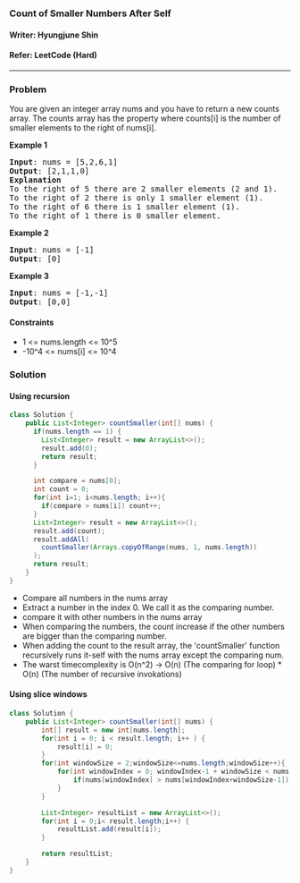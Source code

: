 ### Count of Smaller Numbers After Self
#### Writer: Hyungjune Shin
#### Refer: LeetCode (Hard)
* * *
### Problem
You are given an integer array nums and you have to return a new counts array. The counts array has the property where counts[i] is the number of smaller elements to the right of nums[i].

<b>Example 1</b>
<pre>
<b>Input</b>: nums = [5,2,6,1]
<b>Output</b>: [2,1,1,0]
<b>Explanation</b> 
To the right of 5 there are 2 smaller elements (2 and 1).
To the right of 2 there is only 1 smaller element (1).
To the right of 6 there is 1 smaller element (1).
To the right of 1 there is 0 smaller element.
</pre>

<b>Example 2</b>
<pre>
<b>Input</b>: nums = [-1]
<b>Output</b>: [0]
</pre>

<b>Example 3</b>
<pre>
<b>Input</b>: nums = [-1,-1]
<b>Output</b>: [0,0]
</pre>

#### Constraints
- 1 <= nums.length <= 10^5
- -10^4 <= nums[i] <= 10^4

### Solution
#### Using recursion
```java
class Solution {
    public List<Integer> countSmaller(int[] nums) {
      if(nums.length == 1) {
        List<Integer> result = new ArrayList<>();
        result.add(0);
        return result;
      }

      int compare = nums[0];
      int count = 0;
      for(int i=1; i<nums.length; i++){
        if(compare > nums[i]) count++;
      }
      List<Integer> result = new ArrayList<>();
      result.add(count);
      result.addAll(
        countSmaller(Arrays.copyOfRange(nums, 1, nums.length))
      );
      return result;
    }
}
```
- Compare all numbers in the nums array
- Extract a number in the index 0. We call it as the comparing number.
- compare it with other numbers in the nums array
- When comparing the numbers, the count increase if the other numbers are bigger than the comparing number.
- When adding the count to the result array, the 'countSmaller' function recursively runs it-self with the nums array except the comparing num.
- The warst timecomplexity is O(n^2) -> O(n) (The comparing for loop) * O(n) (The number of recursive invokations)
#### Using slice windows
```java
class Solution {
    public List<Integer> countSmaller(int[] nums) {
        int[] result = new int[nums.length];
		for(int i = 0; i < result.length; i++ ) {
			result[i] = 0;
		}
		for(int windowSize = 2;windowSize<=nums.length;windowSize++){
			for(int windowIndex = 0; windowIndex-1 + windowSize < nums.length; windowIndex++) {
				if(nums[windowIndex] > nums[windowIndex+windowSize-1]) result[windowIndex]++;
			}
		}

		List<Integer> resultList = new ArrayList<>();
		for(int i = 0;i< result.length;i++) {
			resultList.add(result[i]);
		}

		return resultList;
    }
}
```
